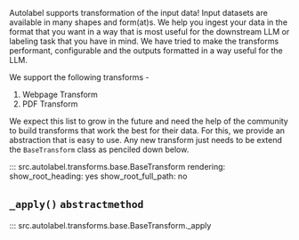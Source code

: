 Autolabel supports transformation of the input data! Input datasets are available in many shapes and form(at)s. We help you ingest your data in the format that you want in a way that is most useful for the downstream LLM or labeling task that you have in mind. We have tried to make the transforms performant, configurable and the outputs formatted in a way useful for the LLM.

We support the following transforms -

1. Webpage Transform
2. PDF Transform

We expect this list to grow in the future and need the help of the community to build transforms that work the best for their data. For this, we provide an abstraction that is easy to use. Any new transform just needs to be extend the `BaseTransform` class as penciled down below.

::: src.autolabel.transforms.base.BaseTransform
rendering:
show_root_heading: yes
show_root_full_path: no

## `_apply()` `abstractmethod`
::: src.autolabel.transforms.base.BaseTransform._apply
